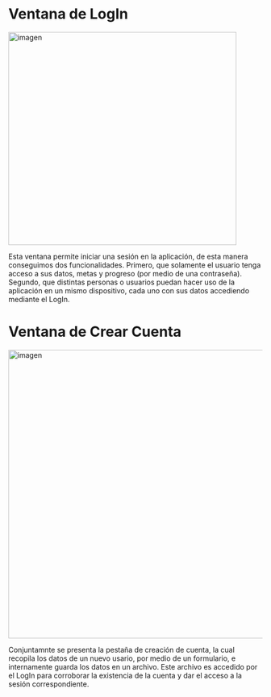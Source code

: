 # Ventana de LogIn
<img width="452" height="423" alt="imagen" src="https://github.com/user-attachments/assets/9785c07f-f8f8-4b87-85c4-68a9f64aa43b" />

Esta ventana permite iniciar una sesión en la aplicación, de esta manera conseguimos dos funcionalidades. Primero, que solamente el usuario tenga acceso a sus datos, metas y progreso (por medio de una contraseña). Segundo, que distintas personas o usuarios puedan hacer uso de la aplicación en un mismo dispositivo, cada uno con sus datos accediendo mediante el LogIn.

# Ventana de Crear Cuenta
<img width="527" height="573" alt="imagen" src="https://github.com/user-attachments/assets/017c241d-56e1-4ddb-bedf-eca754395011" />

Conjuntamnte se presenta la pestaña de creación de cuenta, la cual recopila los datos de un nuevo usario, por medio de un formulario, e internamente guarda los datos en un archivo. Este archivo es accedido por el LogIn para corroborar la existencia de la cuenta y dar el acceso a la sesión correspondiente.

